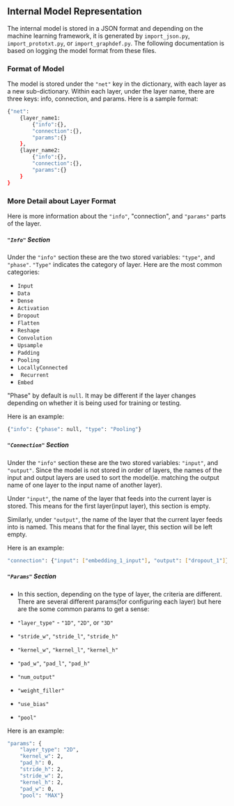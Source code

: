## Internal Model Representation

The internal model is stored in a JSON format and depending on the machine learning framework, it is generated by ``import_json.py``, ``import_prototxt.py``, or ``import_graphdef.py``. The following documentation is based on logging the model format from these files.

### Format of Model
The model is stored under the ``"net"`` key in the dictionary, with each layer as a new sub-dictionary. Within each layer, under the layer name, there are three keys: info, connection, and params. Here is a sample format:
```sh
{"net":
    {layer_name1:
        {"info":{}, 
        "connection":{}, 
        "params":{}
    }, 
    {layer_name2:
        {"info":{}, 
        "connection":{}, 
        "params":{}
    }
}
```
### More Detail about Layer Format

Here is more information about the ``"info"``, "connection", and ``"params"`` parts of the layer.
##### ``"Info"`` Section
Under the ``"info"`` section these are the two stored variables: ``"type"``, and ``"phase"``. ``"Type"`` indicates the category of layer. Here are the most common categories:
* ``Input``
* ``Data``
* ``Dense``
* ``Activation``
* ``Dropout``
* ``Flatten``
* ``Reshape``
* ``Convolution``
* ``Upsample``
* ``Padding``
* ``Pooling``
* ``LocallyConnected``
* `` Recurrent``
* ``Embed``

"Phase" by default is ``null``. It may be different if the layer changes depending on whether it is being used for training or testing.

Here is an example:
```sh
{"info": {"phase": null, "type": "Pooling"}
```
##### ``"Connection"`` Section
Under the ``"info"`` section these are the two stored variables: ``"input"``, and ``"output"``. Since the model is not stored in order of layers, the names of the input and output layers are used to sort the model(ie. matching the output name of one layer to the input name of another layer).

Under ``"input"``, the name of the layer that feeds into the current layer is stored. This means for the first layer(input layer), this section is empty.

Similarly, under ``"output"``, the name of the layer that the current layer feeds into is named. This means that for the final layer, this section will be left empty.

Here is an example:
```sh
"connection": {"input": ["embedding_1_input"], "output": ["dropout_1"]}
```
##### ``"Params"`` Section
* In this section, depending on the type of layer, the criteria are different. There are several different params(for configuring each layer) but here are the some common params to get a sense:

* ``"layer_type"`` - ``"1D"``, ``"2D"``, or ``"3D"``
* ``"stride_w"``, ``"stride_l"``, ``"stride_h"``
* ``"kernel_w"``, ``"kernel_l"``, ``"kernel_h"``
* ``"pad_w"``, ``"pad_l"``, ``"pad_h"``
* ``"num_output"``
* ``"weight_filler"``
* ``"use_bias"``
* ``"pool"``

Here is an example:
```sh
"params": {
    "layer_type": "2D", 
    "kernel_w": 2, 
    "pad_h": 0, 
    "stride_h": 2, 
    "stride_w": 2, 
    "kernel_h": 2, 
    "pad_w": 0, 
    "pool": "MAX"}
```



